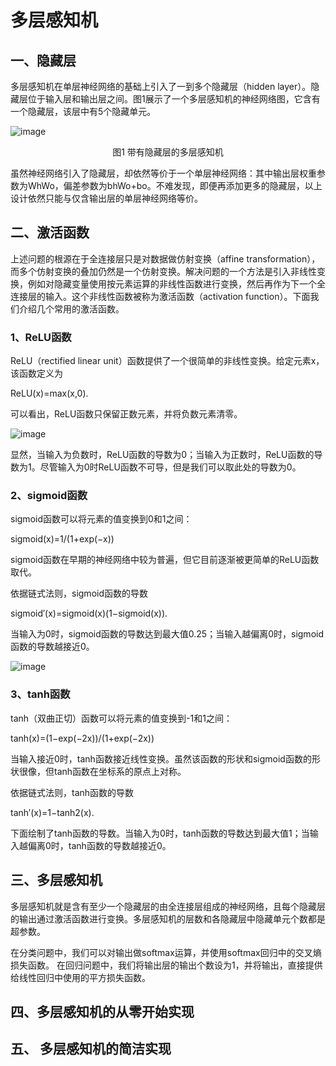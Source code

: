 # 多层感知机

## 一、隐藏层

多层感知机在单层神经网络的基础上引入了一到多个隐藏层（hidden layer）。隐藏层位于输入层和输出层之间。图1展示了一个多层感知机的神经网络图，它含有一个隐藏层，该层中有5个隐藏单元。

![image](../image/3.8_mlp.svg)

<div align=center>图1  带有隐藏层的多层感知机</div>

虽然神经网络引入了隐藏层，却依然等价于一个单层神经网络：其中输出层权重参数为WhWo，偏差参数为bhWo+bo。不难发现，即便再添加更多的隐藏层，以上设计依然只能与仅含输出层的单层神经网络等价。

## 二、激活函数

上述问题的根源在于全连接层只是对数据做仿射变换（affine transformation），而多个仿射变换的叠加仍然是一个仿射变换。解决问题的一个方法是引入非线性变换，例如对隐藏变量使用按元素运算的非线性函数进行变换，然后再作为下一个全连接层的输入。这个非线性函数被称为激活函数（activation function）。下面我们介绍几个常用的激活函数。

### 1、ReLU函数

ReLU（rectified linear unit）函数提供了一个很简单的非线性变换。给定元素x，该函数定义为

ReLU(x)=max(x,0).

可以看出，ReLU函数只保留正数元素，并将负数元素清零。

![image](../image/3.8_relu.png)

显然，当输入为负数时，ReLU函数的导数为0；当输入为正数时，ReLU函数的导数为1。尽管输入为0时ReLU函数不可导，但是我们可以取此处的导数为0。

### 2、sigmoid函数

sigmoid函数可以将元素的值变换到0和1之间：

sigmoid(x)=1/(1+exp(−x))

sigmoid函数在早期的神经网络中较为普遍，但它目前逐渐被更简单的ReLU函数取代。

依据链式法则，sigmoid函数的导数

sigmoid′(x)=sigmoid(x)(1−sigmoid(x)).

当输入为0时，sigmoid函数的导数达到最大值0.25；当输入越偏离0时，sigmoid函数的导数越接近0。

![image](../image/3.8_sigmoid.png)

### 3、tanh函数

tanh（双曲正切）函数可以将元素的值变换到-1和1之间：

tanh(x)=(1−exp(−2x))/(1+exp(−2x))

当输入接近0时，tanh函数接近线性变换。虽然该函数的形状和sigmoid函数的形状很像，但tanh函数在坐标系的原点上对称。

依据链式法则，tanh函数的导数

tanh′(x)=1−tanh2(x).

下面绘制了tanh函数的导数。当输入为0时，tanh函数的导数达到最大值1；当输入越偏离0时，tanh函数的导数越接近0。

## 三、多层感知机

多层感知机就是含有至少一个隐藏层的由全连接层组成的神经网络，且每个隐藏层的输出通过激活函数进行变换。多层感知机的层数和各隐藏层中隐藏单元个数都是超参数。

在分类问题中，我们可以对输出做softmax运算，并使用softmax回归中的交叉熵损失函数。 在回归问题中，我们将输出层的输出个数设为1，并将输出，直接提供给线性回归中使用的平方损失函数。

## 四、多层感知机的从零开始实现

## 五、 多层感知机的简洁实现
